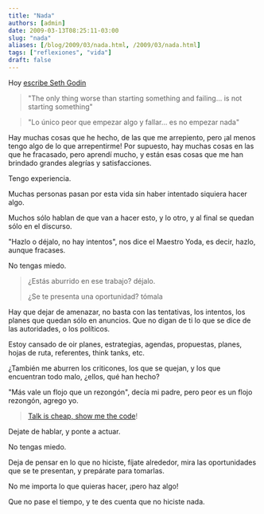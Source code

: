 ```yaml
---
title: "Nada"
authors: [admin]
date: 2009-03-13T08:25:11-03:00
slug: "nada"
aliases: [/blog/2009/03/nada.html, /2009/03/nada.html]
tags: ["reflexiones", "vida"]
draft: false
---
```


Hoy [escribe Seth Godin](http://sethgodin.typepad.com/seths_blog/2009/03/nothing.html)

> "The only thing worse than starting something and failing\... is not
> starting something"

> "Lo único peor que empezar algo y fallar\... es no empezar nada"

Hay muchas cosas que he hecho, de las que me arrepiento, pero ¡al menos
tengo algo de lo que arrepentirme! Por supuesto, hay muchas cosas en las
que he fracasado, pero aprendí mucho, y están esas cosas que me han
brindado grandes alegrías y satisfacciones.

Tengo experiencia.

Muchas personas pasan por esta vida sin haber intentado siquiera hacer
algo.

Muchos sólo hablan de que van a hacer esto, y lo otro, y al final se
quedan sólo en el discurso.

"Hazlo o déjalo, no hay intentos", nos dice el Maestro Yoda, es decir,
hazlo, aunque fracases.

No tengas miedo.

> ¿Estás aburrido en ese trabajo? déjalo.
>
> ¿Se te presenta una oportunidad? tómala

Hay que dejar de amenazar, no basta con las tentativas, los intentos,
los planes que quedan sólo en anuncios. Que no digan de ti lo que se
dice de las autoridades, o los políticos.

Estoy cansado de oir planes, estrategias, agendas, propuestas, planes,
hojas de ruta, referentes, think tanks, etc.

¿También me aburren los criticones, los que se quejan, y los que
encuentran todo malo, ¿ellos, qué han hecho?

"Más vale un flojo que un rezongón", decía mi padre, pero peor es un
flojo rezongón, agrego yo.

> [Talk is cheap, show me the code](http://en.wikiquote.org/wiki/Linus_Torvalds)!

Dejate de hablar, y ponte a actuar.

No tengas miedo.

Deja de pensar en lo que no hiciste, fíjate alrededor, mira las
oportunidades que se te presentan, y prepárate para tomarlas.

No me importa lo que quieras hacer, ¡pero haz algo!

Que no pase el tiempo, y te des cuenta que no hiciste nada.
